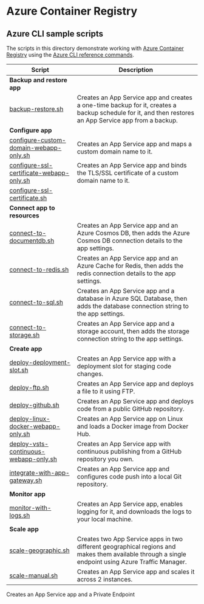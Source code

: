 # Azure Container Registry

## Azure CLI sample scripts

The scripts in this directory demonstrate working with [Azure Container Registry][acr-home] using the [Azure CLI reference commands][azure-cli].

| Script | Description |
| ------ | ----------- |
|**Backup and restore app**||
|[backup-restore.sh][acr-1]|  Creates an App Service app and creates a one-time backup for it, creates a backup schedule for it, and then restores an App Service app from a backup. |
|**Configure app**||
|[configure-custom-domain-webapp-only.sh][acr-2]| Creates an App Service app and maps a custom domain name to it.|
|[configure-ssl-certificate-webapp-only.sh][acr-3]| Creates an App Service app and binds the TLS/SSL certificate of a custom domain name to it.|
|[configure-ssl-certificate.sh][acr-4]| |
|**Connect app to resources**||
|[connect-to-documentdb.sh][acr-5]| Creates an App Service app and an Azure Cosmos DB, then adds the Azure Cosmos DB connection details to the app settings. |
|[connect-to-redis.sh][acr-6]| Creates an App Service app and an Azure Cache for Redis, then adds the redis connection details to the app settings.|
|[connect-to-sql.sh][acr-7]| Creates an App Service app and a database in Azure SQL Database, then adds the database connection string to the app settings. |
|[connect-to-storage.sh][acr-8]| Creates an App Service app and a storage account, then adds the storage connection string to the app settings. |
|**Create app**||
|[deploy-deployment-slot.sh][acr-9]| Creates an App Service app with a deployment slot for staging code changes.|
|[deploy-ftp.sh][acr-10]| Creates an App Service app and deploys a file to it using FTP.|
|[deploy-github.sh][acr-11]| Creates an App Service app and deploys code from a public GitHub repository. |
|[deploy-linux-docker-webapp-only.sh][acr-12]| Creates an App Service app on Linux and loads a Docker image from Docker Hub.|
|[deploy-vsts-continuous-webapp-only.sh][acr-13]| Creates an App Service app with continuous publishing from a GitHub repository you own. |
|[integrate-with-app-gateway.sh][acr-14]| Creates an App Service app and configures code push into a local Git repository.|
|**Monitor app**||
|[monitor-with-logs.sh][acr-15]| Creates an App Service app, enables logging for it, and downloads the logs to your local machine.|
|**Scale app**||
|[scale-geographic.sh][acr-16]| Creates two App Service apps in two different geographical regions and makes them available through a single endpoint using Azure Traffic Manager.|
|[scale-manual.sh][acr-17]| Creates an App Service app and scales it across 2 instances.|




Creates an App Service app and a Private Endpoint

<!-- SCRIPTS -->
[acr-1]: ./backup-one-time-schedule-restore/backup-restore.sh
[acr-2]: ./configure-custom-domain/configure-custom-domain-webapp-only.sh
[acr-3]: ./configure-ssl-certificate/configure-ssl-certificate-webapp-only.sh
[acr-4]: ./configure-ssl-certificate/configure-ssl-certificate.sh
[acr-5]: ./connect-to-documentdb/connect-to-documentdb.sh
[acr-6]: ./connect-to-redis/connect-to-redis.sh
[acr-7]: ./connect-to-sql/connect-to-sql.sh
[acr-8]: ./connect-to-storage/connect-to-storage.sh
[acr-9]: ./deploy-deployment-slot/deploy-deployment-slot.sh
[acr-10]: ./deploy-ftp/deploy-ftp.sh
[acr-11]: ./deploy-github/deploy-github.sh
[acr-12]: ./deploy-linux-docker/deploy-linux-docker-webapp-only.sh
[acr-13]: ./deploy-vsts-continuous/deploy-vsts-continuous-webapp-only.sh
[acr-14]: ./integrate-with-app-gateway/integrate-with-app-gateway.sh
[acr-15]: ./monitor-with-logs/monitor-with-logs.sh
[acr-16]: ./scale-geographic/scale-geographic.sh
[acr-17]: ./scale-manual/scale-manual.sh

<!-- EXTERNAL -->
[acr-home]: https://azure.microsoft.com/services/container-registry/
[azure-cli]: https://learn.microsoft.com/en-us/cli/azure/reference-index
